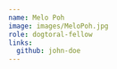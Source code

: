 ```yaml
---
name: Melo Poh
image: images/MeloPoh.jpg
role: dogtoral-fellow
links:
  github: john-doe
---
```


 
